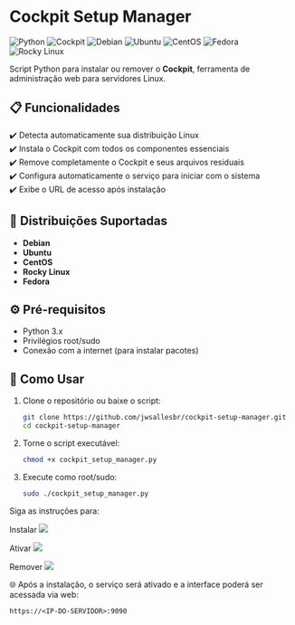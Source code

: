 # Cockpit Setup Manager

![Python](https://img.shields.io/badge/Python-3776AB?style=for-the-badge&logo=python&logoColor=white)
![Cockpit](https://img.shields.io/badge/Cockpit-0066CC?style=for-the-badge&logo=cockpit&logoColor=white)
![Debian](https://img.shields.io/badge/Debian-A81D33?style=for-the-badge&logo=debian&logoColor=white)
![Ubuntu](https://img.shields.io/badge/Ubuntu-E95420?style=for-the-badge&logo=ubuntu&logoColor=white)
![CentOS](https://img.shields.io/badge/Cent%20OS-262577?style=for-the-badge&logo=centos&logoColor=white)
![Fedora](https://img.shields.io/badge/Fedora-294172?style=for-the-badge&logo=fedora&logoColor=white)
![Rocky Linux](https://img.shields.io/badge/Rocky%20Linux-10B981?style=for-the-badge&logo=rockylinux&logoColor=white)

Script Python para instalar ou remover o **Cockpit**, ferramenta de administração web para servidores Linux.

## 📋 Funcionalidades

✔️ Detecta automaticamente sua distribuição Linux  
✔️ Instala o Cockpit com todos os componentes essenciais  
✔️ Remove completamente o Cockpit e seus arquivos residuais  
✔️ Configura automaticamente o serviço para iniciar com o sistema  
✔️ Exibe o URL de acesso após instalação  

## 🐧 Distribuições Suportadas

- **Debian**
- **Ubuntu**
- **CentOS**
- **Rocky Linux**
- **Fedora**

## ⚙️ Pré-requisitos

- Python 3.x
- Privilégios root/sudo
- Conexão com a internet (para instalar pacotes)

## 🚀 Como Usar

1. Clone o repositório ou baixe o script:
   ```bash
   git clone https://github.com/jwsallesbr/cockpit-setup-manager.git
   cd cockpit-setup-manager
   ```
2. Torne o script executável:
   ```bash
   chmod +x cockpit_setup_manager.py
   ```
3. Execute como root/sudo:
   ```bash
   sudo ./cockpit_setup_manager.py
      ```

Siga as instruções para:

   Instalar
   <img src="install.png">

   Ativar
   <img src="activate.png">

   Remover
   <img src="remove.png">
   

🌐 Após a instalação, o serviço será ativado e a interface poderá ser acessada via web:
```
https://<IP-DO-SERVIDOR>:9090
```
